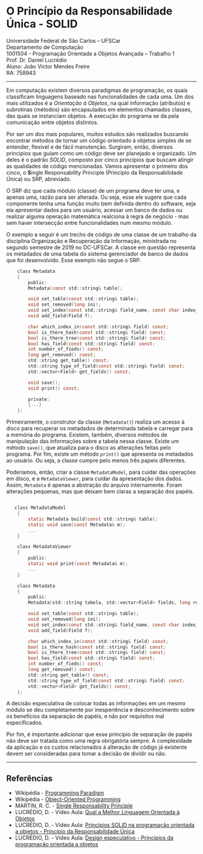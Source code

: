 # O Princípio da Responsabilidade Única - SOLID

Universidade Federal de São Carlos – UFSCar \
Departamento de Computação \
1001504 - Programação Orientada a Objetos Avançada – Trabalho 1 \
Prof. Dr. Daniel Lucrédio \
Aluno: João Victor Mendes Freire \
RA: 758943 

---

Em computação existem diversos paradigmas de programação, os quais classificam linguagens baseado nas funcionalidades de cada uma. Um dos mais utilizados é a *Orientação à Objetos*, na qual informação (atributos) e subrotinas (métodos) são encapsulados em elementos chamados classes, das quais se instanciam objetos. A execução do programa se da pela comunicação entre objetos distintos.

Por ser um dos mais populares, muitos estudos são realizados buscando encontrar métodos de tornar um código orientado à objetos simples de se entender, flexível e  de fácil manutenção. Surgiram, então, diversos príncipios que guiam como um código deve ser planejado e organizado. Um deles é o padrão *SOLID*, composto por cinco princípios que buscam atingir as qualidades de código mencionadas. Vamos apresentar o primeiro dos cinco, o **S**ingle Responsability Principle (Princípio da Responsabilidade Única) ou SRP, abreviado.

O SRP diz que cada módulo (classe) de um programa deve ter uma, e apenas uma, razão para ser alterada. Ou seja, esse ele sugere que cada componente tenha uma função muito bem definida dentro do software, seja ela apresentar dados para um usuário, acessar um banco de dados ou realizar alguma operação matemática realciona à regra de negócio - mas sem haver intersecção entre funcionalidades num mesmo módulo.

O exemplo a seguir é um trecho de código de uma classe de um trabalho da disciplina Organização e Recuperação da Informação, ministrada no segundo semestre de 2019 no DC-UFSCar. A classe em questão representa os metadados de uma tabela do sistema gerenciador de banco de dados que foi desenvolvido. Esse exemplo não segue o SRP.

```c
    class Metadata
    {
        public:
        Metadata(const std::string& table);

        void set_table(const std::string& table);
        void set_removed(long ini);
        void set_index(const std::string& field_name, const char index_type);
        void add_field(Field f);

        char which_index_in(const std::string& field) const;
        bool is_there_hash(const std::string& field) const;
        bool is_there_tree(const std::string& field) const;
        bool has_field(const std::string& field) const;
        int number_of_fieds() const;
        long get_removed() const;
        std::string get_table() const;
        std::string type_of_field(const std::string& field) const;
        std::vector<Field> get_fields() const;

        void save();
        void print() const;

        private:
        {...}
    };
```

Primeiramente, o construtor da classe (`Metadata()`) realiza um acesso à disco para recuperar os metadados de determinada tabela e carregar para a memória do programa. Existem, também, diversos métodos de manipulação das informações sobre a tabela nessa classe. Existe um método `save()`, que atualiza para o disco as alterações feitas pelo programa. Por fim, existe um método `print()` que apresenta os metadados ao usuário. Ou seja, a classe cumpre pelo menos três papeis diferentes.

Poderiamos, então, criar a classe `MetadataModel`, para cuidar das operações em disco, e a `MetadataViewer`, para cuidar da apresentação dos dados. Assim, `Metadata` é apenas a abstração do arquivo internamente. Foram alterações pequenas, mas que deixam bem claras a separação dos papéis.

```c

   class MetadataModel
    {
        static Metadata build(const std::string& table);
        static void save(const Metadata& m);
        ...
    }

    class MetadataViewer
    {
        public:
        static void print(const Metadata& m);
        ...
    }

    class Metadata
    {
        public:
        Metadata(std::string tabela, std::vector<Field> fields, long removed_position, long removed_index);

        void set_table(const std::string& table);
        void set_removed(long ini);
        void set_index(const std::string& field_name, const char index_type);
        void add_field(Field f);

        char which_index_in(const std::string& field) const;
        bool is_there_hash(const std::string& field) const;
        bool is_there_tree(const std::string& field) const;
        bool has_field(const std::string& field) const;
        int number_of_fieds() const;
        long get_removed() const;
        std::string get_table() const;
        std::string type_of_field(const std::string& field) const;
        std::vector<Field> get_fields() const;
    };
```

A decisão especulativa de colocar todas as informações em um mesmo módulo se deu completamente por inesperiência e desconhecimento sobre os benefícios da separação de papéis, e não por requisitos mal específicados.

Por fim, é importante adicionar que esse princípio de separação de papéis não deve ser tratada como uma regra obrigatória sempre. A complexidade da aplicação e os custos relacionados à alteração de código já existente devem ser consideradas para tomar a decisão de dividir ou não.

---

## Referências
- Wikipédia - [Programming Paradigm](https://en.wikipedia.org/wiki/Programming_paradigm)
- Wikipédia - [Object-Oriented Programming](https://en.wikipedia.org/wiki/Object-oriented_programming)
- MARTIN, R. C. - [Single Responsability Principle](https://blog.cleancoder.com/uncle-bob/2014/05/08/SingleReponsibilityPrinciple.html) 
- LUCRÉDIO, D. - Vídeo Aula: [Qual a Melhor Linguagem Orientada à Objetos](https://www.youtube.com/watch?v=gbgV5jKZfTk&list=PLaPmgS59eMSFYb42BcmYzVcClCh0t-26L&index=1)
- LUCRÉDIO, D. - Vídeo Aula: [Princípios SOLID na programação orientada a objetos - Princípio da Responsabilidade Única](https://www.youtube.com/watch?v=wwg-gWTuB1o&list=PLaPmgS59eMSFYb42BcmYzVcClCh0t-26L&index=2)
- LUCRÉDIO, D. - Vídeo Aula: [Design especulativo - Princípios da programação orientada a objetos](https://www.youtube.com/watch?v=alwkvSaODHc&list=PLaPmgS59eMSFYb42BcmYzVcClCh0t-26L&index=3)


